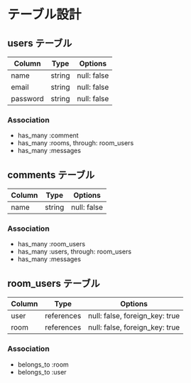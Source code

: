 # テーブル設計

## users テーブル

| Column        | Type   | Options     |
| --------      | ------ | ----------- |
| name          | string | null: false |
| email         | string | null: false |
| password      | string | null: false |

### Association

- has_many :comment
- has_many :rooms, through: room_users
- has_many :messages

## comments テーブル

| Column | Type   | Options     |
| ------ | ------ | ----------- |
| name   | string | null: false |

### Association

- has_many :room_users
- has_many :users, through: room_users
- has_many :messages

## room_users テーブル

| Column | Type       | Options                        |
| ------ | ---------- | ------------------------------ |
| user   | references | null: false, foreign_key: true |
| room   | references | null: false, foreign_key: true |

### Association

- belongs_to :room
- belongs_to :user
